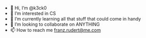 - 👋 Hi, I’m @k3ck0
- 👀 I’m interested in CS
- 🌱 I’m currently learning all that stuff that could come in handy
- 💞️ I’m looking to collaborate on ANYTHING
- 📫 How to reach me franz.rudert@me.com

<!---
k3ck0/k3ck0 is a ✨ special ✨ repository because its `README.md` (this file) appears on your GitHub profile.
You can click the Preview link to take a look at your changes.
--->
